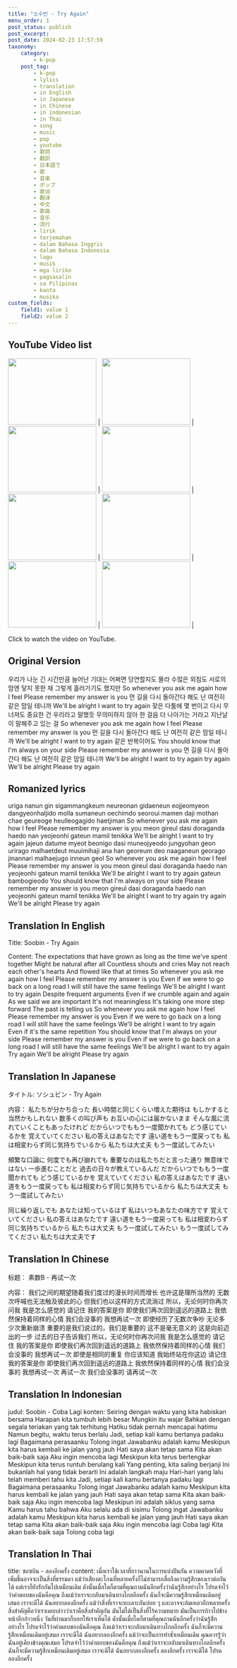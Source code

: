 ```yaml
---
title: "소수빈 - Try Again"
menu_order: 1
post_status: publish
post_excerpt: 
post_date: 2024-02-23 17:57:59
taxonomy:
    category:
        - k-pop
    post_tag:
        - k-pop
        - lylics
        - translation
        - in English
        - in Japanese
        - in Chinese
        - in indonesian
        - in Thai
        - song
        - music
        - pop
        - youtube
        - 歌詞
        - 翻訳
        - 日本語で
        - 歌
        - 音楽
        - ポップ
        - 歌词
        - 翻译
        - 中文
        - 歌曲
        - 音乐
        - 流行
        - lirik
        - terjemahan
        - dalam Bahasa Inggris
        - dalam Bahasa Indonesia
        - lagu
        - musik
        - mga liriko
        - pagsasalin
        - sa Pilipinas
        - kanta
        - musika
custom_fields:
    field1: value 1
    field2: value 2
---
```


## YouTube Video list
 [<img src='http://img.youtube.com/vi/mLsRDi3TNvQ/0.jpg' width='200' height='150'>](https://youtu.be/mLsRDi3TNvQ) | [<img src='http://img.youtube.com/vi/rZs46GTB2tc/0.jpg' width='200' height='150'>](https://youtu.be/rZs46GTB2tc) | [<img src='http://img.youtube.com/vi/l_YUAtD3IT4/0.jpg' width='200' height='150'>](https://youtu.be/l_YUAtD3IT4) | [<img src='http://img.youtube.com/vi/TbVcprW0ksg/0.jpg' width='200' height='150'>](https://youtu.be/TbVcprW0ksg) | [<img src='http://img.youtube.com/vi/Vj2Jp0lemU0/0.jpg' width='200' height='150'>](https://youtu.be/Vj2Jp0lemU0) |
 [<img src='http://img.youtube.com/vi/PJ2XLhQYUEU/0.jpg' width='200' height='150'>](https://youtu.be/PJ2XLhQYUEU) | [<img src='http://img.youtube.com/vi/wvCKsh35d7E/0.jpg' width='200' height='150'>](https://youtu.be/wvCKsh35d7E) | [<img src='http://img.youtube.com/vi/ckVDLK9cW7A/0.jpg' width='200' height='150'>](https://youtu.be/ckVDLK9cW7A) |

Click to watch the video on YouTube.
## Original Version
우리가 나눈 
긴 시간만큼 늘어난 기대는 
어쩌면 당연할지도 몰라 
수많은 외침도 
서로의 맘엔 닿지 못한 채 
그렇게 흘러가기도 했지만 
So whenever you ask me again
how I feel
Please remember
my answer is you
먼 길을 다시 돌아간다 해도 
난 여전히 같은 맘일 테니까 
We'll be alright
I want to try again
잦은 다툼에 
몇 번이고 다시 무너져도 
중요한 건 우리라고 말했듯 
무의미하지 않아 
한 걸음 더 나아가는 거라고 
지난날이 말해주고 있는 걸 
So whenever you ask me again
how I feel
Please remember
my answer is you
먼 길을 다시 돌아간다 해도 
난 여전히 같은 맘일 테니까 
We'll be alright
I want to try again
같은 반복이어도 
You should know that
I'm always on your side
Please remember
my answer is you
먼 길을 다시 돌아간다 해도 
난 여전히 같은 맘일 테니까 
We'll be alright
I want to try again
try again
We'll be alright
Please try again



## Romanized lyrics
uriga nanun 
gin sigammangkeum neureonan gidaeneun 
eojjeomyeon dangyeonhaljido molla 
sumaneun oechimdo 
seoroui mamen daji mothan chae 
geureoge heulleogagido haetjiman 
So whenever you ask me again 
how I feel 
Please remember 
my answer is you 
meon gireul dasi doraganda haedo 
nan yeojeonhi gateun mamil tenikka 
We'll be alright 
I want to try again 
jajeun datume 
myeot beonigo dasi muneojyeodo 
jungyohan geon urirago malhaetdeut 
muuimihaji ana 
han georeum deo naaganeun georago 
jinannari malhaejugo inneun geol 
So whenever you ask me again 
how I feel 
Please remember 
my answer is you 
meon gireul dasi doraganda haedo 
nan yeojeonhi gateun mamil tenikka 
We'll be alright 
I want to try again 
gateun bambogieodo 
You should know that 
I'm always on your side 
Please remember 
my answer is you 
meon gireul dasi doraganda haedo 
nan yeojeonhi gateun mamil tenikka 
We'll be alright 
I want to try again 
try again 
We'll be alright 
Please try again 



## Translation In English
Title:
Soobin - Try Again

Content:
The expectations that have grown as long as the time we've spent together
Might be natural after all
Countless shouts and cries
May not reach each other's hearts
And flowed like that at times
So whenever you ask me again how I feel
Please remember my answer is you
Even if we were to go back on a long road
I will still have the same feelings
We'll be alright
I want to try again
Despite frequent arguments
Even if we crumble again and again
As we said we are important
It's not meaningless
It's taking one more step forward
The past is telling us
So whenever you ask me again how I feel
Please remember my answer is you
Even if we were to go back on a long road
I will still have the same feelings
We'll be alright
I want to try again
Even if it's the same repetition
You should know that
I'm always on your side
Please remember my answer is you
Even if we were to go back on a long road
I will still have the same feelings
We'll be alright
I want to try again
Try again
We'll be alright
Please try again
## Translation In Japanese
タイトル: 
ソシュビン - Try Again

内容：
私たちが分かち合った
長い時間と同じくらい増えた期待は
もしかすると当然かもしれない
数多くの叫び声も
お互いの心には届かないまま
そんな風に流れていくこともあったけれど
だからいつでももう一度聞かれても
どう感じているかを
覚えていてください
私の答えはあなたです
遠い道をもう一度戻っても
私は相変わらず同じ気持ちでいるから
私たちは大丈夫
もう一度試してみたい

頻繁な口論に
何度でも再び崩れても
重要なのは私たちだと言った通り
無意味ではない
一歩進むことだと
過去の日々が教えているんだ
だからいつでももう一度聞かれても
どう感じているかを
覚えていてください
私の答えはあなたです
遠い道をもう一度戻っても
私は相変わらず同じ気持ちでいるから
私たちは大丈夫
もう一度試してみたい

同じ繰り返しでも
あなたは知っているはず
私はいつもあなたの味方です
覚えていてください
私の答えはあなたです
遠い道をもう一度戻っても
私は相変わらず同じ気持ちでいるから
私たちは大丈夫
もう一度試してみたい
もう一度試してみてください
私たちは大丈夫です
## Translation In Chinese
标题：
素数B - 再试一次

内容：
我们之间的期望随着我们度过的漫长时间而增长
也许这是理所当然的
无数次呼喊也无法触及彼此的心
但我们也以这样的方式流淌过
所以，无论何时你再次问我
我是怎么感觉的
请记住
我的答案是你
即使我们再次回到遥远的道路上
我依然保持着同样的心情
我们会没事的
我想再试一次
即使经历了无数次争吵
无论多少次重新崩溃
重要的是我们说过的，我们是重要的
这不是毫无意义的
这是向前迈出的一步
过去的日子告诉我们
所以，无论何时你再次问我
我是怎么感觉的
请记住
我的答案是你
即使我们再次回到遥远的道路上
我依然保持着同样的心情
我们会没事的
我想再试一次
即使是相同的重复
你应该知道
我始终站在你这边
请记住
我的答案是你
即使我们再次回到遥远的道路上
我依然保持着同样的心情
我们会没事的
我想再试一次
再试一次
我们会没事的
请再试一次
## Translation In Indonesian
judul: 
Soobin - Coba Lagi
konten: 
Seiring dengan waktu yang kita habiskan bersama
Harapan kita tumbuh lebih besar
Mungkin itu wajar
Bahkan dengan segala teriakan yang tak terhitung
Hatiku tidak pernah mencapai hatimu
Namun begitu, waktu terus berlalu
Jadi, setiap kali kamu bertanya padaku lagi
Bagaimana perasaanku
Tolong ingat
Jawabanku adalah kamu
Meskipun kita harus kembali ke jalan yang jauh
Hati saya akan tetap sama
Kita akan baik-baik saja
Aku ingin mencoba lagi
Meskipun kita terus bertengkar
Meskipun kita terus runtuh berulang kali
Yang penting, kita saling berjanji
Ini bukanlah hal yang tidak berarti
Ini adalah langkah maju
Hari-hari yang lalu telah memberi tahu kita
Jadi, setiap kali kamu bertanya padaku lagi
Bagaimana perasaanku
Tolong ingat
Jawabanku adalah kamu
Meskipun kita harus kembali ke jalan yang jauh
Hati saya akan tetap sama
Kita akan baik-baik saja
Aku ingin mencoba lagi
Meskipun ini adalah siklus yang sama
Kamu harus tahu bahwa
Aku selalu ada di sisimu
Tolong ingat
Jawabanku adalah kamu
Meskipun kita harus kembali ke jalan yang jauh
Hati saya akan tetap sama
Kita akan baik-baik saja
Aku ingin mencoba lagi
Coba lagi
Kita akan baik-baik saja
Tolong coba lagi
## Translation In Thai
title: ซอซบิน - ลองอีกครั้ง
content:
เมื่อเราใช้เวลาที่ยาวนานในการแบ่งปันกัน
ความคาดหวังที่เพิ่มขึ้นอาจจะเป็นสิ่งที่ธรรมดา
แม้ว่าเสียงตะโกนที่หลายครั้งก็ไม่สามารถสื่อถึงความรู้สึกของเราต่อกันได้
แต่เราก็ยังรักกันไปเหมือนเดิม
ดังนั้นเมื่อใดก็ตามที่คุณถามฉันอีกครั้งว่าฉันรู้สึกอย่างไร
โปรดจำไว้ว่าคำตอบของฉันคือคุณ
ถึงแม้ว่าเราจะกลับมาเดินทางไกลอีกครั้ง
ฉันก็จะมีความรู้สึกเหมือนเดิมอยู่เสมอ
เราจะดีได้
ฉันอยากลองอีกครั้ง
แม้ว่าสิ่งที่เราจะทะเลาะกันบ่อย ๆ
และอาจจะล้มเหลวอีกหลายครั้ง
สิ่งสำคัญคือว่าเราเคยกล่าวว่าเราคือสิ่งสำคัญกัน
มันไม่ได้เป็นสิ่งที่ไร้ความหมาย
มันเป็นการก้าวไปข้างหน้าอีกก้าวหนึ่ง
วันที่ผ่านมาก็บอกให้เราเห็นได้
ดังนั้นเมื่อใดก็ตามที่คุณถามฉันอีกครั้งว่าฉันรู้สึกอย่างไร
โปรดจำไว้ว่าคำตอบของฉันคือคุณ
ถึงแม้ว่าเราจะกลับมาเดินทางไกลอีกครั้ง
ฉันก็จะมีความรู้สึกเหมือนเดิมอยู่เสมอ
เราจะดีได้
ฉันอยากลองอีกครั้ง
แม้ว่าจะเป็นการทำซ้ำเหมือนเดิม
คุณควรรู้ว่า
ฉันอยู่เคียงข้างคุณเสมอ
โปรดจำไว้ว่าคำตอบของฉันคือคุณ
ถึงแม้ว่าเราจะกลับมาเดินทางไกลอีกครั้ง
ฉันก็จะมีความรู้สึกเหมือนเดิมอยู่เสมอ
เราจะดีได้
ฉันอยากลองอีกครั้ง
ลองอีกครั้ง
เราจะดีได้
โปรดลองอีกครั้ง
